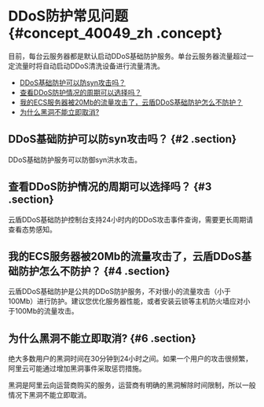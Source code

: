 # DDoS防护常见问题 {#concept_40049_zh .concept}

目前，每台云服务器都是默认启动DDoS基础防护服务。单台云服务器流量超过一定流量时将自动启动DDoS清洗设备进行流量清洗。

-   [DDoS基础防护可以防syn攻击吗？](#)
-   [查看DDoS防护情况的周期可以选择吗？](#)
-   [我的ECS服务器被20Mb的流量攻击了，云盾DDoS基础防护怎么不防护？](#)
-   [为什么黑洞不能立即取消?](#)

## DDoS基础防护可以防syn攻击吗？ {#2 .section}

DDoS基础防护服务可以防御syn洪水攻击。

## 查看DDoS防护情况的周期可以选择吗？ {#3 .section}

云盾DDoS基础防护控制台支持24小时内的DDoS攻击事件查询，需要更长周期请查看态势感知。

## 我的ECS服务器被20Mb的流量攻击了，云盾DDoS基础防护怎么不防护？ {#4 .section}

云盾DDoS基础防护是公共的DDoS防护服务，不对很小的流量攻击（小于100Mb）进行防护。建议您优化服务器性能，或者安装云锁等主机防火墙应对小于100Mb的流量攻击。

## 为什么黑洞不能立即取消? {#6 .section}

绝大多数用户的黑洞时间在30分钟到24小时之间。如果一个用户的攻击很频繁，阿里云可能通过增加黑洞事件采取惩罚措施。

黑洞是阿里云向运营商购买的服务，运营商有明确的黑洞解除时间限制，所以一般情况下黑洞不能立即取消。

